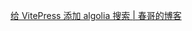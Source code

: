 [给 VitePress 添加 algolia 搜索 \| 春哥的博客](https://chunge16.github.io/vitepress-blogs/blog/posts/2023/vitepress-Algolia)